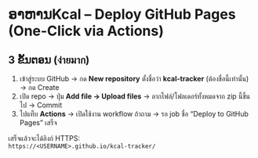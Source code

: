 # ອາຫານKcal – Deploy GitHub Pages (One-Click via Actions)

## 3 ຂັ້ນຕອນ (ง่ายมาก)
1) เข้าสู่ระบบ GitHub → กด **New repository** ตั้งชื่อว่า **kcal-tracker** (ต้องชื่อนี้เท่านั้น) → กด Create
2) เปิด repo → ปุ่ม **Add file → Upload files** → ลากไฟล์/โฟลเดอร์ทั้งหมดจาก zip นี้ขึ้นไป → Commit
3) ไปแท็บ **Actions** → เปิดใช้งาน workflow ถ้าถาม → รอ job ชื่อ “Deploy to GitHub Pages” เสร็จ

เสร็จแล้วจะได้ลิงก์ HTTPS:  
`https://<USERNAME>.github.io/kcal-tracker/`
